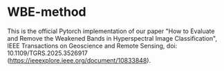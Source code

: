 # WBE-method
This is the official Pytorch implementation of our paper "How to Evaluate and Remove the Weakened Bands in Hyperspectral Image Classification", IEEE Transactions on Geoscience and Remote Sensing, doi: 10.1109/TGRS.2025.3526917 (https://ieeexplore.ieee.org/document/10833848).



